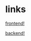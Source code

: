 # links

[frontend!](https://fso-phonebook-backend-lv99.onrender.com/)

[backend!](https://fso-phonebook-backend-lv99.onrender.com/api/persons)
